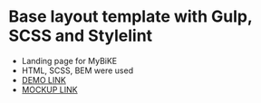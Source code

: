# Base layout template with Gulp, SCSS and Stylelint
- Landing page for MyBiKE
- HTML, SCSS, BEM were used
- [DEMO LINK](https://imariash86.github.io/MyBiKE-landing/)
- [MOCKUP LINK](https://www.figma.com/file/q9NYN7OCI8KCZr7XeAzVnJ/MyBiKE/)
